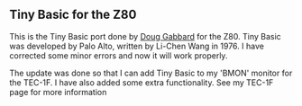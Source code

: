 ## Tiny Basic for the Z80

This is the Tiny Basic port done by [Doug Gabbard](http://retrodepot.net/) for the Z80.  Tiny Basic was developed by Palo Alto, written by Li-Chen Wang in 1976. I have corrected some minor errors and now it will work properly.

The update was done so that I can add Tiny Basic to my 'BMON' monitor for the TEC-1F.  I have also added some extra functionality.  See my TEC-1F page for more information

